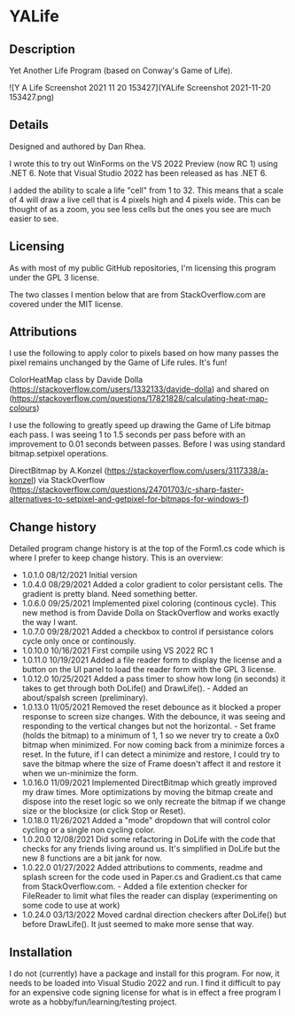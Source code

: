 # YALife

## Description

Yet Another Life Program (based on Conway's Game of Life).

![Y A Life Screenshot 2021 11 20 153427](YALife Screenshot 2021-11-20 153427.png)

## Details

Designed and authored by Dan Rhea.

I wrote this to try out WinForms on the VS 2022 Preview (now RC 1)
using .NET 6. Note that Visual Studio 2022 has been released as has
.NET 6.

I added the ability to scale a life "cell" from 1 to 32. This means
that a scale of 4 will draw a live cell that is 4 pixels high and 4
pixels wide. This can be thought of as a zoom, you see less cells 
but the ones you see are much easier to see.

## Licensing

As with most of my public GitHub repositories, I'm licensing this
program under the GPL 3 license. 

The two classes I mention below that are from StackOverflow.com 
are covered under the MIT license.

## Attributions

I use the following to apply color to pixels based on how many passes 
the pixel remains unchanged by the Game of Life rules. It's fun!

ColorHeatMap class by Davide Dolla 
(https://stackoverflow.com/users/1332133/davide-dolla) and shared on 
(https://stackoverflow.com/questions/17821828/calculating-heat-map-colours)

I use the following to greatly speed up drawing the Game of Life bitmap
each pass. I was seeing 1 to 1.5 seconds per pass before with an improvement
to 0.01 seconds between passes. Before I was using standard bitmap.setpixel
operations.

DirectBitmap by A.Konzel 
(https://stackoverflow.com/users/3117338/a-konzel) via StackOverflow 
(https://stackoverflow.com/questions/24701703/c-sharp-faster-alternatives-to-setpixel-and-getpixel-for-bitmaps-for-windows-f)

## Change history

Detailed program change history is at the top of the Form1.cs code which is 
where I prefer to keep change history. This is an overview:

* 1.0.1.0  08/12/2021  Initial version
* 1.0.4.0  08/29/2021  Added a color gradient to color persistant cells. The
                       gradient is pretty bland. Need something better.
* 1.0.6.0  09/25/2021  Implemented pixel coloring (continous cycle). This new
                       method is from Davide Dolla on StackOverflow and works
                       exactly the way I want.
* 1.0.7.0  09/28/2021  Added a checkbox to control if persistance colors cycle
                       only once or continously.
* 1.0.10.0 10/16/2021  First compile using VS 2022 RC 1
* 1.0.11.0 10/19/2021  Added a file reader form to display the license and a 
                       button on the UI panel to load the reader form with the
                       GPL 3 license.
* 1.0.12.0 10/25/2021  Added a pass timer to show how long (in seconds) it takes
                       to get through both DoLife() and DrawLife().
                      - Added an about/spalsh screen (preliminary).
* 1.0.13.0 11/05/2021  Removed the reset debounce as it blocked a proper response 
                       to screen size changes. With the debounce, it was seeing and
                       responding to the vertical changes but not the horizontal.
                       - Set frame (holds the bitmap) to a minimum of 1, 1 so we 
                       never try to create a 0x0 bitmap when minimized. For now 
                       coming back from a minimize forces a reset. In the future, 
                       if I can detect a minimize and restore, I could try to 
                       save the bitmap where the size of Frame doesn't affect it 
                       and restore it when we un-minimize the form. 
* 1.0.16.0 11/09/2021  Implemented DirectBitmap which greatly improved my draw
                       times. More optimizations by moving the bitmap create and
                       dispose into the reset logic so we only recreate the 
                       bitmap if we change size or the blocksize (or click Stop
                       or Reset).
* 1.0.18.0 11/26/2021  Added a "mode" dropdown that will control color cycling
                       or a single non cycling color.
* 1.0.20.0 12/08/2021  Did some refactoring in DoLife with the code that 
                       checks for any friends living around us. It's simplified
                       in DoLife but the new 8 functions are a bit jank for now.
* 1.0.22.0 01/27/2022  Added attributions to comments, readme and splash screen 
                       for the code used in Paper.cs and Gradient.cs that came
                       from StackOverflow.com.
                       - Added a file extention checker for FileReader to limit
                       what files the reader can display (experimenting on some
                       code to use at work)
* 1.0.24.0 03/13/2022  Moved cardnal direction checkers after DoLife() but before 
                       DrawLife(). It just seemed to make more sense that way.

## Installation

I do not (currently) have a package and install for this program. For now,
it needs to be loaded into Visual Studio 2022 and run. I find it difficult
to pay for an expensive code signing license for what is in effect a free
program I wrote as a hobby/fun/learning/testing project. 